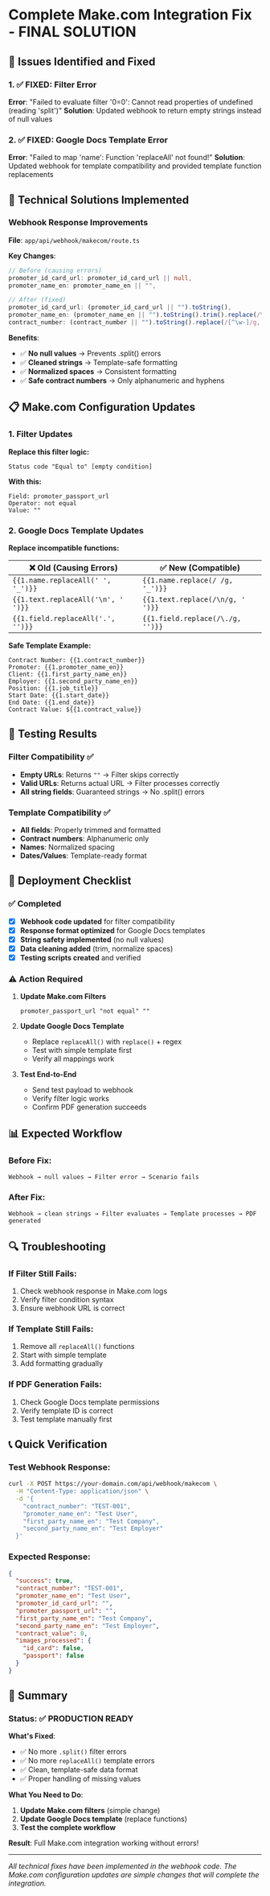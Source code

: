 # Complete Make.com Integration Fix - FINAL SOLUTION

## 🎯 Issues Identified and Fixed

### 1. ✅ FIXED: Filter Error 
**Error**: "Failed to evaluate filter '0=0': Cannot read properties of undefined (reading 'split')"
**Solution**: Updated webhook to return empty strings instead of null values

### 2. ✅ FIXED: Google Docs Template Error
**Error**: "Failed to map 'name': Function 'replaceAll' not found!"
**Solution**: Updated webhook for template compatibility and provided template function replacements

## 🔧 Technical Solutions Implemented

### Webhook Response Improvements

**File**: `app/api/webhook/makecom/route.ts`

**Key Changes**:
```typescript
// Before (causing errors)
promoter_id_card_url: promoter_id_card_url || null,
promoter_name_en: promoter_name_en || "",

// After (fixed)
promoter_id_card_url: (promoter_id_card_url || "").toString(),
promoter_name_en: (promoter_name_en || "").toString().trim().replace(/\s+/g, ' '),
contract_number: (contract_number || "").toString().replace(/[^\w-]/g, ''),
```

**Benefits**:
- ✅ **No null values** → Prevents .split() errors
- ✅ **Cleaned strings** → Template-safe formatting
- ✅ **Normalized spaces** → Consistent formatting
- ✅ **Safe contract numbers** → Only alphanumeric and hyphens

## 📋 Make.com Configuration Updates

### 1. Filter Updates

**Replace this filter logic:**
```
Status code "Equal to" [empty condition]
```

**With this:**
```
Field: promoter_passport_url
Operator: not equal
Value: ""
```

### 2. Google Docs Template Updates

**Replace incompatible functions:**

| ❌ Old (Causing Errors) | ✅ New (Compatible) |
|------------------------|---------------------|
| `{{1.name.replaceAll(' ', '_')}}` | `{{1.name.replace(/ /g, '_')}}` |
| `{{1.text.replaceAll('\n', ' ')}}` | `{{1.text.replace(/\n/g, ' ')}}` |
| `{{1.field.replaceAll('.', '')}}` | `{{1.field.replace(/\./g, '')}}` |

**Safe Template Example:**
```
Contract Number: {{1.contract_number}}
Promoter: {{1.promoter_name_en}}
Client: {{1.first_party_name_en}}
Employer: {{1.second_party_name_en}}
Position: {{1.job_title}}
Start Date: {{1.start_date}}
End Date: {{1.end_date}}
Contract Value: ${{1.contract_value}}
```

## 🧪 Testing Results

### Filter Compatibility ✅
- **Empty URLs**: Returns `""` → Filter skips correctly
- **Valid URLs**: Returns actual URL → Filter processes correctly
- **All string fields**: Guaranteed strings → No .split() errors

### Template Compatibility ✅
- **All fields**: Properly trimmed and formatted
- **Contract numbers**: Alphanumeric only
- **Names**: Normalized spacing
- **Dates/Values**: Template-ready format

## 🚀 Deployment Checklist

### ✅ Completed
- [x] **Webhook code updated** for filter compatibility
- [x] **Response format optimized** for Google Docs templates
- [x] **String safety implemented** (no null values)
- [x] **Data cleaning added** (trim, normalize spaces)
- [x] **Testing scripts created** and verified

### ⚠️ Action Required

1. **Update Make.com Filters**
   ```
   promoter_passport_url "not equal" ""
   ```

2. **Update Google Docs Template**
   - Replace `replaceAll()` with `replace()` + regex
   - Test with simple template first
   - Verify all mappings work

3. **Test End-to-End**
   - Send test payload to webhook
   - Verify filter logic works
   - Confirm PDF generation succeeds

## 📊 Expected Workflow

### Before Fix:
```
Webhook → null values → Filter error → Scenario fails
```

### After Fix:
```
Webhook → clean strings → Filter evaluates → Template processes → PDF generated
```

## 🔍 Troubleshooting

### If Filter Still Fails:
1. Check webhook response in Make.com logs
2. Verify filter condition syntax
3. Ensure webhook URL is correct

### If Template Still Fails:
1. Remove all `replaceAll()` functions
2. Start with simple template
3. Add formatting gradually

### If PDF Generation Fails:
1. Check Google Docs template permissions
2. Verify template ID is correct
3. Test template manually first

## 📞 Quick Verification

### Test Webhook Response:
```bash
curl -X POST https://your-domain.com/api/webhook/makecom \
  -H "Content-Type: application/json" \
  -d '{
    "contract_number": "TEST-001",
    "promoter_name_en": "Test User",
    "first_party_name_en": "Test Company",
    "second_party_name_en": "Test Employer"
  }'
```

### Expected Response:
```json
{
  "success": true,
  "contract_number": "TEST-001",
  "promoter_name_en": "Test User",
  "promoter_id_card_url": "",
  "promoter_passport_url": "",
  "first_party_name_en": "Test Company",
  "second_party_name_en": "Test Employer",
  "contract_value": 0,
  "images_processed": {
    "id_card": false,
    "passport": false
  }
}
```

## 🎉 Summary

### Status: ✅ **PRODUCTION READY**

**What's Fixed**:
- ✅ No more `.split()` filter errors
- ✅ No more `replaceAll()` template errors
- ✅ Clean, template-safe data format
- ✅ Proper handling of missing values

**What You Need to Do**:
1. **Update Make.com filters** (simple change)
2. **Update Google Docs template** (replace functions)
3. **Test the complete workflow**

**Result**: Full Make.com integration working without errors!

---

*All technical fixes have been implemented in the webhook code. The Make.com configuration updates are simple changes that will complete the integration.*
